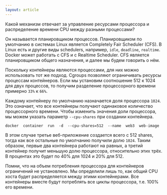 ```yaml
---
layout: article
---
```


Какой механизм отвечает за управление ресурсами процессора и распределение времени CPU между разными процессами? 

Он называется планировщиком процессов. Планировщиком по умолчанию в системах Linux является Completely Fair Scheduler (CFS). В Linux есть и другие виды schedulers, например, `idle`, `deadline`, `realtime`. Docker может работать с CFS и с Realtime Scheduler. CFS является планировщиком общего назначения, и далее мы будем говорить о нём.

Поскольку контейнеры являются процессами, для них можно использовать тот же подход. Cgroups позволяют ограничивать ресурсы процессам контейнеров. Если мы установим соотношение 512 к 1024 для двух процессов, то получим разделение процессорного времени примерно `33%` к `66%`. 

Каждому контейнеру по умолчанию назначается доля процессора `1024`. Это означает, что все контейнеры получают одинаковое количество процессорного времени. Чтобы изменить значения доли процессора, мы можем указать параметр `--cpu-shares` при создании контейнера.

```
docker  container  run  -d  --cpu-shares=512  --name  web3  web-image
```

В этом случае третье веб-приложение создается всего с 512 shares, тогда как все остальные по умолчанию получили долю `1024`. Таким образом, первые два контейнера работают на равных, а третий контейнер получит меньшую долю процессора, относительно этих трёх. В процентах это будет по 40% для 1024 и 20% для 512.

Помни, что на объем потребления процессора для контейнеров ограничений не установлено. Мы определили лишь то, как общий CPU хоста будет распределяется между этими контейнерами. Все контейнеры вместе будут потреблять все циклы процессора, т.е. 100% его времени.
